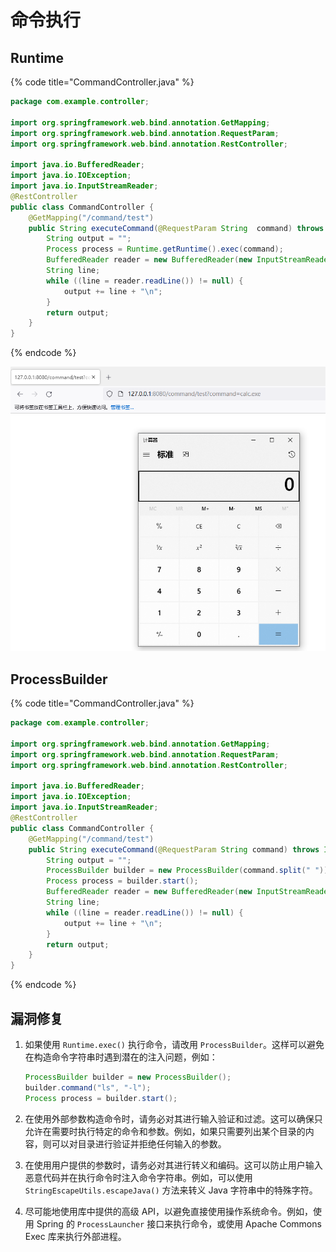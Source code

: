 # 命令执行

## Runtime

{% code title="CommandController.java" %}

```java
package com.example.controller;

import org.springframework.web.bind.annotation.GetMapping;
import org.springframework.web.bind.annotation.RequestParam;
import org.springframework.web.bind.annotation.RestController;

import java.io.BufferedReader;
import java.io.IOException;
import java.io.InputStreamReader;
@RestController
public class CommandController {
    @GetMapping("/command/test")
    public String executeCommand(@RequestParam String  command) throws IOException {
        String output = "";
        Process process = Runtime.getRuntime().exec(command);
        BufferedReader reader = new BufferedReader(new InputStreamReader(process.getInputStream()));
        String line;
        while ((line = reader.readLine()) != null) {
            output += line + "\n";
        }
        return output;
    }
}
```

{% endcode %}

![image-20230313172223666](../../.gitbook/assets/image-20230313172223666.png)

## ProcessBuilder

{% code title="CommandController.java" %}

```java
package com.example.controller;

import org.springframework.web.bind.annotation.GetMapping;
import org.springframework.web.bind.annotation.RequestParam;
import org.springframework.web.bind.annotation.RestController;

import java.io.BufferedReader;
import java.io.IOException;
import java.io.InputStreamReader;
@RestController
public class CommandController {
    @GetMapping("/command/test")
    public String executeCommand(@RequestParam String command) throws IOException {
        String output = "";
        ProcessBuilder builder = new ProcessBuilder(command.split(" "));
        Process process = builder.start();
        BufferedReader reader = new BufferedReader(new InputStreamReader(process.getInputStream()));
        String line;
        while ((line = reader.readLine()) != null) {
            output += line + "\n";
        }
        return output;
    }
}
```

{% endcode %}



## 漏洞修复

1. 如果使用 `Runtime.exec()` 执行命令，请改用 `ProcessBuilder`。这样可以避免在构造命令字符串时遇到潜在的注入问题，例如：

   ```java
   ProcessBuilder builder = new ProcessBuilder();
   builder.command("ls", "-l");
   Process process = builder.start();
   ```

2. 在使用外部参数构造命令时，请务必对其进行输入验证和过滤。这可以确保只允许在需要时执行特定的命令和参数。例如，如果只需要列出某个目录的内容，则可以对目录进行验证并拒绝任何输入的参数。

3. 在使用用户提供的参数时，请务必对其进行转义和编码。这可以防止用户输入恶意代码并在执行命令时注入命令字符串。例如，可以使用 `StringEscapeUtils.escapeJava()` 方法来转义 Java 字符串中的特殊字符。

4. 尽可能地使用库中提供的高级 API，以避免直接使用操作系统命令。例如，使用 Spring 的 `ProcessLauncher` 接口来执行命令，或使用 Apache Commons Exec 库来执行外部进程。